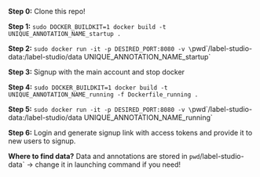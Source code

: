 **Step 0:**
Clone this repo!

**Step 1:**
`sudo DOCKER_BUILDKIT=1 docker build -t UNIQUE_ANNOTATION_NAME_startup . `

**Step 2:**
`sudo docker run -it -p DESIRED_PORT:8080 -v \`pwd\`/label-studio-data:/label-studio/data UNIQUE_ANNOTATION_NAME_startup`

**Step 3:**
Signup with the main account and stop docker

**Step 4:**
`sudo DOCKER_BUILDKIT=1 docker build -t UNIQUE_ANNOTATION_NAME_running -f Dockerfile_running .`

**Step 5:**
`sudo docker run -it -p DESIRED_PORT:8080 -v \`pwd\`/label-studio-data:/label-studio/data UNIQUE_ANNOTATION_NAME_running`

**Step 6:** 
Login and generate signup link with access tokens and provide it to new users to signup.


**Where to find data?**
Data and annotations are stored in `pwd`/label-studio-data` -> change it in launching command if you need!


